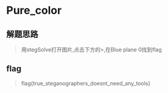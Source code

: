 # Pure_color

## 解题思路

> 用stegSolve打开图片,点击下方的>,在Blue plane 0找到flag

## flag

> flag{true_steganographers_doesnt_need_any_tools}

